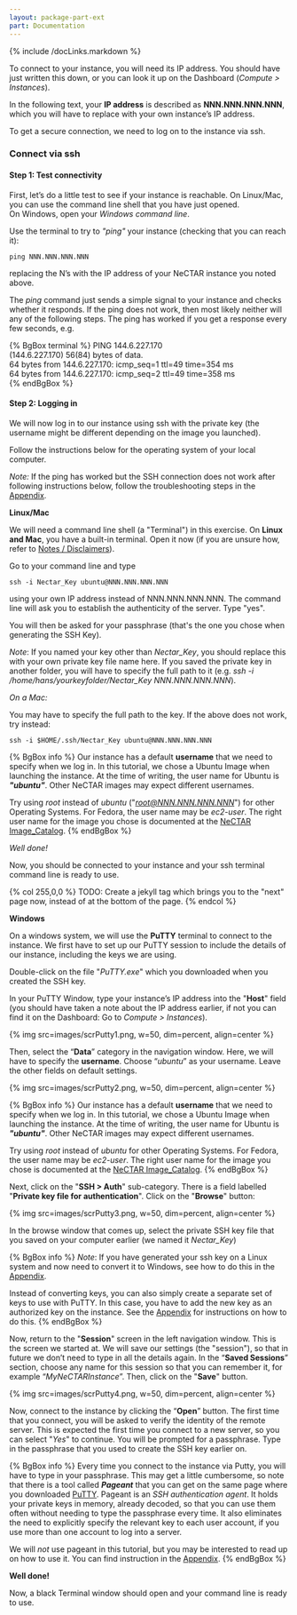 ```yaml
---
layout: package-part-ext
part: Documentation
---
```

{% include /docLinks.markdown %}

To connect to your instance, you will need its IP address. You should have just written this down, or you can look it up on the Dashboard (*Compute > Instances*).

In the following text, your **IP address** is described as **NNN.NNN.NNN.NNN**, which you will have to replace with your own instance’s IP address.

To get a secure connection, we need to log on to the instance via ssh. 

### Connect via ssh

#### Step 1: Test connectivity

First, let’s do a little test to see if your instance is reachable. On Linux/Mac, you can use the command line shell that you have just opened.  
On Windows, open your *Windows command line*.

Use the terminal to try to *"ping"* your instance (checking that you can reach it):

```ping NNN.NNN.NNN.NNN```

replacing the N’s with the IP address of your NeCTAR instance you noted above.

The *ping* command just sends a simple signal to your instance and checks whether it responds. If the ping does not work, then most likely neither will any of the following steps. The ping has worked if you get a response every few seconds, e.g. 

{% BgBox terminal %}
PING 144.6.227.170     
(144.6.227.170) 56(84) bytes of data.    
64 bytes from 144.6.227.170: icmp_seq=1 ttl=49 time=354 ms    
64 bytes from 144.6.227.170: icmp_seq=2 ttl=49 time=358 ms    
{% endBgBox %}

#### Step 2: Logging in

We will now log in to our instance using ssh with the private key (the username might be different depending on the image you launched).

Follow the instructions below for the operating system of your local computer.

*Note:* If the ping has worked but the SSH connection does not work after following instructions below, follow the troubleshooting steps in the [Appendix](appendices.html).

**Linux/Mac** 

We will need a command line shell (a "Terminal") in this exercise. 
On **Linux and Mac**, you have a built-in terminal. Open it now (if you are unsure how, refer to [Notes / Disclaimers](#heading=h.7tnskttjeoet)).

Go to your command line and type

```ssh -i Nectar_Key ubuntu@NNN.NNN.NNN.NNN```

using your own IP address instead of NNN.NNN.NNN.NNN. 
The command line will ask you to establish the authenticity of the server. Type "yes".

You will then be asked for your passphrase (that's the one you chose when generating the SSH Key).

*Note*: If you named your key other than *Nectar_Key*, you should replace this with your own private key file name here. If you saved the private key in another folder, you will have to specify the full path to it (e.g. *ssh -i /home/hans/yourkeyfolder/Nectar_Key NNN.NNN.NNN.NNN*). 

*On a Mac:*

You may have to specify the full path to the key. If the above does not work, try instead:

```ssh -i $HOME/.ssh/Nectar_Key ubuntu@NNN.NNN.NNN.NNN```

{% BgBox info %}
Our instance has a default **username** that we need to specify when we log in. In this tutorial, we chose a Ubuntu Image when launching the instance. At the time of writing, the user name for Ubuntu is ***"ubuntu"***. Other NeCTAR images may expect different usernames. 

Try using *root* instead of *ubuntu* ("*root@NNN.NNN.NNN.NNN*") for other Operating Systems. For Fedora, the user name may be *ec2-user*. The right user name for the image you chose is documented at the [NeCTAR Image_Catalog](https://wiki.rc.nectar.org.au/wiki/Image_Catalog).
{% endBgBox %}

*Well done!*

Now, you should be connected to your instance and your ssh terminal command line is ready to use.

{% col 255,0,0 %}
TODO: Create a jekyll tag which brings you to the "next" page now, instead of at the bottom of the page.
{% endcol %}

**Windows**

On a windows system, we will use the **PuTTY** terminal to connect to the instance. 
We first have to set up our PuTTY session to include the details of our instance, including the keys we are using.

Double-click on the file "*PuTTY.exe*" which you downloaded when you created the SSH key.

In your PuTTY Window, type your instance’s IP address into the "**Host**" field (you should have taken a note about the IP address earlier, if not you can find it on the Dashboard: Go to *Compute > Instances*).

{% img src=images/scrPutty1.png, w=50, dim=percent, align=center %}

Then, select the “**Data**” category in the navigation window. Here, we will have to specify the **username**. Choose “*ubuntu*” as your username. Leave the other fields on default settings.

{% img src=images/scrPutty2.png, w=50, dim=percent, align=center %}

{% BgBox info %}
Our instance has a default **username** that we need to specify when we log in. In this tutorial, we chose a Ubuntu Image when launching the instance. At the time of writing, the user name for Ubuntu is ***"ubuntu"***. Other NeCTAR images may expect different usernames. 

Try using *root* instead of *ubuntu* for other Operating Systems. For Fedora, the user name may be *ec2-user*. The right user name for the image you chose is documented at the [NeCTAR Image_Catalog](https://wiki.rc.nectar.org.au/wiki/Image_Catalog).
{% endBgBox %}


Next, click on the "**SSH > Auth**" sub-category. There is a field labelled "**Private key file for authentication**". Click on the "**Browse**" button:

{% img src=images/scrPutty3.png, w=50, dim=percent, align=center %}

In the browse window that comes up, select the private SSH key file that you saved on your computer earlier (we named it *Nectar_Key*)

{% BgBox info %}
*Note*: If you have generated your ssh key on a Linux system and now need to convert it to Windows, see how to do this in the [Appendix](appendices.html).

Instead of converting keys, you can also simply create a separate set of keys to use with PuTTY. In this case, you have to add the new key as an authorized key on the instance. See the [Appendix](appendices.html) for instructions on how to do this. 
{% endBgBox %}

Now, return to the "**Session**" screen in the left navigation window. This is the screen we started at. We will save our settings (the "session"), so that in future we don’t need to type in all the details again. In the “**Saved Sessions**” section, choose any name for this session so that you can remember it, for example “*MyNeCTARInstance*”. Then, click on the "**Save**" button.


{% img src=images/scrPutty4.png, w=50, dim=percent, align=center %}

Now, connect to the instance by clicking the “**Open**” button. The first time that you connect, you will be asked to verify the identity of the remote server. This is expected the first time you connect to a new server, so you can select "*Yes*" to continue. You will be prompted for a passphrase. Type in the passphrase that you used to create the SSH key earlier on. 


{% BgBox info %}
Every time you connect to the instance via Putty, you will have to type in your passphrase. This may get a little cumbersome, so note that there is a tool called ***Pageant*** that you can get on the same page where you downloaded [PuTTY](http://www.chiark.greenend.org.uk/~sgtatham/putty/download.html). Pageant is an *SSH authentication agent*. It holds your private keys in memory, already decoded, so that you can use them often without needing to type the passphrase every time. It also eliminates the need to explicitly specify the relevant key to each user account, if you use more than one account to log into a server.

We will *not* use pageant in this tutorial, but you may be interested to read up on how to use it. You can find instruction in the [Appendix](appendices.html).
{% endBgBox %}


**Well done!**

Now, a black Terminal window should open and your command line is ready to use.





